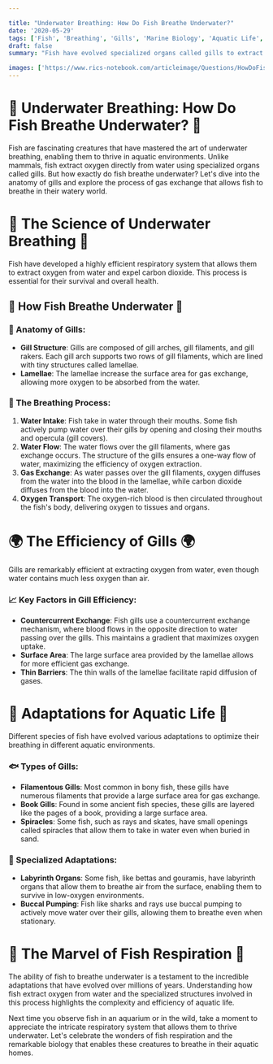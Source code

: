 ```yaml
---

title: "Underwater Breathing: How Do Fish Breathe Underwater?"
date: '2020-05-29'
tags: ['Fish', 'Breathing', 'Gills', 'Marine Biology', 'Aquatic Life','Questions']
draft: false
summary: "Fish have evolved specialized organs called gills to extract oxygen from water. In this blog post, we explore how fish breathe underwater, the anatomy of gills, and the process of gas exchange in aquatic environments."

images: ['https://www.rics-notebook.com/articleimage/Questions/HowDoFishBreathUnderWater.webp']
---
```


# 🐠 Underwater Breathing: How Do Fish Breathe Underwater? 🐠

Fish are fascinating creatures that have mastered the art of underwater breathing, enabling them to thrive in aquatic environments. Unlike mammals, fish extract oxygen directly from water using specialized organs called gills. But how exactly do fish breathe underwater? Let's dive into the anatomy of gills and explore the process of gas exchange that allows fish to breathe in their watery world.

# 🔬 The Science of Underwater Breathing 🔬

Fish have developed a highly efficient respiratory system that allows them to extract oxygen from water and expel carbon dioxide. This process is essential for their survival and overall health.

## 🧠 How Fish Breathe Underwater 🧠

### 🦈 Anatomy of Gills:

- **Gill Structure**: Gills are composed of gill arches, gill filaments, and gill rakers. Each gill arch supports two rows of gill filaments, which are lined with tiny structures called lamellae.
- **Lamellae**: The lamellae increase the surface area for gas exchange, allowing more oxygen to be absorbed from the water.

### 🌊 The Breathing Process:

1. **Water Intake**: Fish take in water through their mouths. Some fish actively pump water over their gills by opening and closing their mouths and opercula (gill covers).
2. **Water Flow**: The water flows over the gill filaments, where gas exchange occurs. The structure of the gills ensures a one-way flow of water, maximizing the efficiency of oxygen extraction.
3. **Gas Exchange**: As water passes over the gill filaments, oxygen diffuses from the water into the blood in the lamellae, while carbon dioxide diffuses from the blood into the water.
4. **Oxygen Transport**: The oxygen-rich blood is then circulated throughout the fish's body, delivering oxygen to tissues and organs.

# 🌍 The Efficiency of Gills 🌍

Gills are remarkably efficient at extracting oxygen from water, even though water contains much less oxygen than air.

### 📈 Key Factors in Gill Efficiency:

- **Countercurrent Exchange**: Fish gills use a countercurrent exchange mechanism, where blood flows in the opposite direction to water passing over the gills. This maintains a gradient that maximizes oxygen uptake.
- **Surface Area**: The large surface area provided by the lamellae allows for more efficient gas exchange.
- **Thin Barriers**: The thin walls of the lamellae facilitate rapid diffusion of gases.

# 🌟 Adaptations for Aquatic Life 🌟

Different species of fish have evolved various adaptations to optimize their breathing in different aquatic environments.

### 🐟 Types of Gills:

- **Filamentous Gills**: Most common in bony fish, these gills have numerous filaments that provide a large surface area for gas exchange.
- **Book Gills**: Found in some ancient fish species, these gills are layered like the pages of a book, providing a large surface area.
- **Spiracles**: Some fish, such as rays and skates, have small openings called spiracles that allow them to take in water even when buried in sand.

### 🐠 Specialized Adaptations:

- **Labyrinth Organs**: Some fish, like bettas and gouramis, have labyrinth organs that allow them to breathe air from the surface, enabling them to survive in low-oxygen environments.
- **Buccal Pumping**: Fish like sharks and rays use buccal pumping to actively move water over their gills, allowing them to breathe even when stationary.

# 🌟 The Marvel of Fish Respiration 🌟

The ability of fish to breathe underwater is a testament to the incredible adaptations that have evolved over millions of years. Understanding how fish extract oxygen from water and the specialized structures involved in this process highlights the complexity and efficiency of aquatic life.

Next time you observe fish in an aquarium or in the wild, take a moment to appreciate the intricate respiratory system that allows them to thrive underwater. Let's celebrate the wonders of fish respiration and the remarkable biology that enables these creatures to breathe in their aquatic homes.
